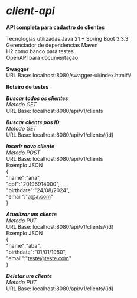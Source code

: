 # _client-api_
**API completa para cadastro de clientes**

Tecnologias utilizadas
Java 21 + Spring Boot 3.3.3 <br>
Gerenciador de dependencias Maven <br>
H2 como banco para testes <br>
OpenAPI para documentação <br>

**Swagger** <br>
URL Base: localhost:8080/swagger-ui/index.html#/

**Roteiro de testes** <br>
**_<p>Buscar todos os clientes_** <br>
_Metodo GET_ <br>
URL Base: localhost:8080/api/v1/clients <br></p>

**_<p>Buscar cliente pos ID_** <br>
_Metodo GET_ <br>
URL Base: localhost:8080/api/v1/clients/{id} <br></p>

**_<p>Inserir novo cliente_** <br>
_Metodo POST_ <br>
URL Base: localhost:8080/api/v1/clients <br>
Exemplo JSON <br>
{ <br>
    "name":"ana", <br>
    "cpf":"20196914000", <br>
    "birthdate":"24/08/2024", <br>
    "email":"a@a.com" <br>
}</p>

**_<p>Atualizar um cliente_** <br>
_Metodo PUT_ <br>
URL Base: localhost:8080/api/v1/clients/{id} <br>
Exemplo JSON <br>
{ <br>
    "name":"aba", <br>
    "birthdate":"01/01/1980", <br>
    "email":"teste@teste.com" <br>
}</p>

**_<p>Deletar um cliente_** <br>
_Metodo PUT_ <br>
URL Base: localhost:8080/api/v1/clients/{id}</p> <br> <br>
